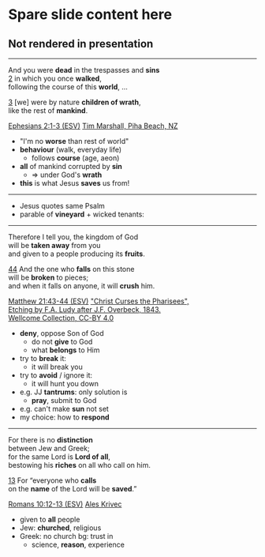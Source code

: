 # Spare slide content here
## Not rendered in presentation

---
<!-- .slide: <%= bg("unsplash-Wa-gS5R58gA-group_silhouette.jpg") %> -->
And you were **dead** in the trespasses and **sins** <br>
[2](# "ref")
in which you once **walked**, <br>
following the course of this **world**, ...

[3](# "ref")
[we] were by nature **children of wrath**, <br>
like the rest of **mankind**.

[Ephesians 2:1-3 (ESV)](# "ref")
[Tim Marshall, Piha Beach, NZ](https://unsplash.com/photos/Wa-gS5R58gA "caption")

>>>
+ "I'm no **worse** than rest of world"
+ **behaviour** (walk, everyday life)
  + follows **course** (age, aeon)
+ **all** of mankind corrupted by **sin**
  + &rArr; under God's **wrath**
+ **this** is what Jesus **saves** us from!

______

+ Jesus quotes same Psalm
+ parable of **vineyard** + wicked tenants:

---
<!-- .slide: <%= bg("Ludy-Christ_curses_Pharisees.jpg") %> -->
Therefore I tell you, the kingdom of God  <br>
will be **taken away** from you  <br>
and given to a people producing its **fruits**.

[44](# "ref")
And the one who **falls** on this stone  <br>
will be **broken** to pieces;  <br>
and when it falls on anyone, it will **crush** him.

[Matthew 21:43-44 (ESV)](# "ref")
["Christ Curses the Pharisees", <br> Etching by F.A. Ludy after J.F. Overbeck, 1843. <br> Wellcome Collection, CC-BY 4.0](https://wellcomecollection.org/works/yrgj46d3 "caption")

>>>
+ **deny**, oppose Son of God
  + do not **give** to God
  + what **belongs** to Him
+ try to **break** it:
  + it will break you
+ try to **avoid** / ignore it:
  + it will hunt you down
+ e.g. JJ **tantrums**: only solution is
  + **pray**, submit to God
+ e.g. can't make **sun** not set
+ my choice: how to **respond**

---
<!-- .slide: <%= bg("unsplash-ywtbSuCSjhM-sunbeam-valley.jpg") %> -->
For there is no **distinction** <br>
between Jew and Greek; <br>
for the same Lord is **Lord of all**, <br>
bestowing his **riches** on all who call on him.

[13](# "ref")
For “everyone who **calls**  <br>
on the **name** of the Lord will be **saved**.”

[Romans 10:12-13 (ESV)](# "ref")
[Ales Krivec](https://unsplash.com/photos/ywtbSuCSjhM "caption")

>>>
+ given to **all** people
+ Jew: **churched**, religious
+ Greek: no church bg: trust in
  + science, **reason**, experience
